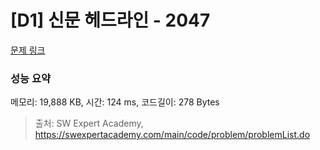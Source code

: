 # [D1] 신문 헤드라인 - 2047 

[문제 링크](https://swexpertacademy.com/main/code/problem/problemDetail.do?contestProbId=AV5QKsLaAy0DFAUq) 

### 성능 요약

메모리: 19,888 KB, 시간: 124 ms, 코드길이: 278 Bytes



> 출처: SW Expert Academy, https://swexpertacademy.com/main/code/problem/problemList.do
